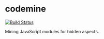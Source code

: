 # codemine

[![Build Status](https://travis-ci.org/onsetsu/codemine.svg?branch=master)](https://travis-ci.org/onsetsu/codemine)

Mining JavaScript modules for hidden aspects.
